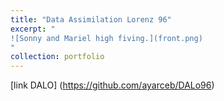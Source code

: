 ```yaml
---
title: "Data Assimilation Lorenz 96"
excerpt: " 
![Sonny and Mariel high fiving.](front.png)
"
collection: portfolio
---
```


[link DALO] (https://github.com/ayarceb/DALo96)



